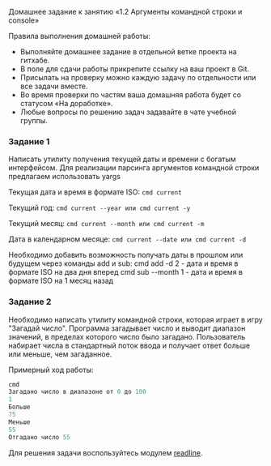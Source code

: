 Домашнее задание к занятию «1.2 Аргументы командной строки и console»

Правила выполнения домашней работы:

* Выполняйте домашнее задание в отдельной ветке проекта на гитхабе.
* В поле для сдачи работы прикрепите ссылку на ваш проект в Git.
* Присылать на проверку можно каждую задачу по отдельности или все задачи вместе.
* Во время проверки по частям ваша домашняя работа будет со статусом «На доработке».
* Любые вопросы по решению задач задавайте в чате учебной группы.

### Задание 1
Написать утилиту получения текущей даты и времени с богатым интерфейсом. Для реализации парсинга аргументов командной строки предлагаем использовать yargs

Текущая дата и время в формате ISO:
`cmd current`

Текущий год:
`cmd current --year или cmd current -y`

Текущий месяц:
`cmd current --month или cmd current -m`

Дата в календарном месяце:
`cmd current --date или cmd current -d`

Необходимо добавить возможность получать даты в прошлом или будущем через команды add и sub:
cmd add -d 2 - дата и время в формате ISO на два дня вперед cmd sub --month 1 - дата и время в формате ISO на 1 месяц назад

### Задание 2
Необходимо написать утилиту командной строки, которая играет в игру "Загадай число". Программа загадывает число и выводит диапазон значений, в пределах которого число было загадано. Пользователь набирает числа в стандартный поток ввода и получает ответ больше или меньше, чем загаданное.

Примерный ход работы:

```javascript
cmd
Загадано число в диапазоне от 0 до 100
1
Больше
75
Меньше
55
Отгадано число 55
```

Для решения задачи воспользуйтесь модулем [readline](https://nodejs.org/api/readline.html).